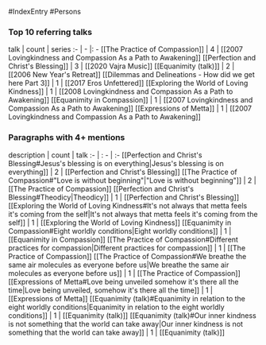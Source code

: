 #IndexEntry #Persons

### Top 10 referring talks
talk | count | series
:- | - |: -
[[The Practice of Compassion]] | 4 | [[2007 Lovingkindness and Compassion As a Path to Awakening]]
[[Perfection and Christ's Blessing]] | 3 | [[2020 Vajra Music]]
[[Equanimity (talk)]] | 2 | [[2006 New Year's Retreat]]
[[Dilemmas and Delineations - How did we get here Part 3]] | 1 | [[2017 Eros Unfettered]]
[[Exploring the World of Loving Kindness]] | 1 | [[2008 Lovingkindness and Compassion As a Path to Awakening]]
[[Equanimity in Compassion]] | 1 | [[2007 Lovingkindness and Compassion As a Path to Awakening]]
[[Expressions of Metta]] | 1 | [[2007 Lovingkindness and Compassion As a Path to Awakening]]

### Paragraphs with 4+ mentions
description | count | talk
:- | : - | :-
[[Perfection and Christ's Blessing#Jesus's blessing is on everything\|Jesus's blessing is on everything]] | 2 | [[Perfection and Christ's Blessing]]
[[The Practice of Compassion#"Love is without beginning"\|"Love is without beginning"]] | 2 | [[The Practice of Compassion]]
[[Perfection and Christ's Blessing#Theodicy\|Theodicy]] | 1 | [[Perfection and Christ's Blessing]]
[[Exploring the World of Loving Kindness#It's not always that metta feels it's coming from the self\|It's not always that metta feels it's coming from the self]] | 1 | [[Exploring the World of Loving Kindness]]
[[Equanimity in Compassion#Eight worldly conditions\|Eight worldly conditions]] | 1 | [[Equanimity in Compassion]]
[[The Practice of Compassion#Different practices for compassion\|Different practices for compassion]] | 1 | [[The Practice of Compassion]]
[[The Practice of Compassion#We breathe the same air molecules as everyone before us\|We breathe the same air molecules as everyone before us]] | 1 | [[The Practice of Compassion]]
[[Expressions of Metta#Love being unveiled somehow it's there all the time\|Love being unveiled, somehow it's there all the time]] | 1 | [[Expressions of Metta]]
[[Equanimity (talk)#Equanimity in relation to the eight worldly conditions\|Equanimity in relation to the eight worldly conditions]] | 1 | [[Equanimity (talk)]]
[[Equanimity (talk)#Our inner kindness is not something that the world can take away\|Our inner kindness is not something that the world can take away]] | 1 | [[Equanimity (talk)]]

